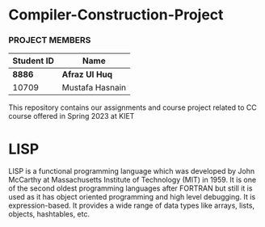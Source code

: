 # Compiler-Construction-Project

### PROJECT MEMBERS ###
Student ID | Name
------------ | -------------
**8886** | **Afraz Ul Huq** 
10709 | Mustafa Hasnain

This repository contains our assignments and course project related to CC course offered in Spring 2023 at KIET

# LISP
LISP is a functional programming language which was developed by John McCarthy at Massachusetts Institute of Technology (MIT) in 1959. It is one of the second oldest programming languages after FORTRAN but still it is used as it has object oriented programming and high level debugging. It is expression-based. It provides a wide range of data types like arrays, lists, objects, hashtables, etc.
